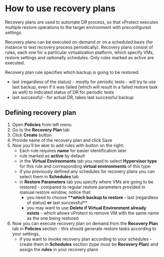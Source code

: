 # How to use recovery plans

Recovery plans are used to automate DR process, so that vProtect executes multiple restore operations to the target environment with preconfigured settings.

Recovery plans can be executed on-demand or on a scheduled basis \(for instance to test recovery process periodically\). Recovery plans consist of rules, each one for a particular virtualization platform, which specify VMs, restore settings and optionally schedules. Only rules marked as active are executed.

Recovery plan rule specifies which backup is going to be restored:

* last \(regardless of the status\) - mostly for periodic tests - will try to use last backup, even if it was failed \(which will result in a failed restore task as well\) to indicated status of DR for periodic tests
* last successful - for actual DR, takes last successful backup

## Defining recovery plan

1. Open **Policies** from left menu
2. Go to the **Recovery Plan** tab
3. Click **Create** button
4. Provide name of the recovery plan and click Save
5. Now you'll be able to add rules with button on the right:
   * Each rule requires **name** for easier identification later
   * rule marked as **active** by default
   * in the **Virtual Environments** tab you need to select **Hypervisor type** for this rule and corresponding **virtual environments** of this type
   * if you previously defined any schedules for recovery plans you can select them in **Schedules** tab
   * in **Restore Parameters** tab you specify where VMs are going to be restored - compared to regular restore parameters provided in manual restore window, notice that:
     * you need to choose **\*\*which backup to restore -** last \(regardless of status\) **or** last successful\*\*
     * you may want to use **Delete if Virtual Environment already exists** - which allows vProtect to remove VM with the same name as the one being restored
6. Now you can execute recovery plan on demand from the **Recovery Plan** tab in **Policies** section - this should generate restore tasks according to your settings, 
   * if you want to invoke recovery plan according to your schedules - create them in **Schedules** section \(type must be **Recovery Plan**\) and assign the **rules** in your recovery plans

